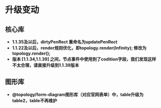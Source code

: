 # 升级变动

## 核心库

- **1.1.35及以后，dirtyPenRect 重命名为updatePenRect**
- **1.1.22及以后，render规则优化，即topology.render(Infinity); 修改为 topology.render();**
- **版本 \[1.1.34,1.1.39\] 之间，节点事件中使用到了codition字段，我们发现这样不太合理，请直接升级到1.1.39版本**

## 图形库

- **@topology/form-diagram图形库（对应官网表单）中，table升级为table2，table不再维护**